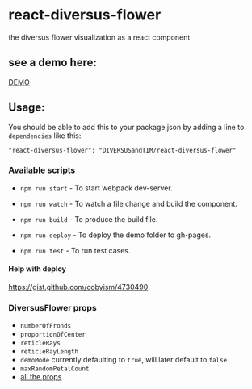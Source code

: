 # react-diversus-flower
the diversus flower visualization as a react component

## see a demo here:

[DEMO](https://diversusandtim.github.io/react-diversus-flower/index.html)

## Usage:

You should be able to add this to your package.json by adding a line to `dependencies` like this:

    "react-diversus-flower": "DIVERSUSandTIM/react-diversus-flower"


### [Available scripts](https://github.com/DIVERSUSandTIM/react-diversus-flower/blob/master/package.json#L28)

- `npm run start`  - To start webpack dev-server.

- `npm run watch`  - To watch a file change and build the component.

- `npm run build`  - To produce the build file.

- `npm run deploy` - To deploy the demo folder to gh-pages.

- `npm run test`   - To run test cases.

#### Help with deploy

https://gist.github.com/cobyism/4730490

### DiversusFlower props

* `numberOfFronds`
* `proportionOfCenter`
* `reticleRays`
* `reticleRayLength`
* `demoMode` currently defaulting to `true`, will later default to `false`
* `maxRandomPetalCount`
* [all the props](https://github.com/DIVERSUSandTIM/react-diversus-flower/blob/master/src/index.js#L338)

